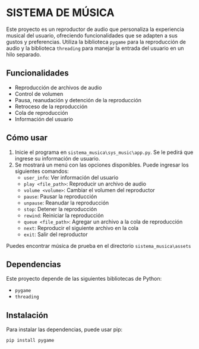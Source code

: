 # SISTEMA DE MÚSICA

Este proyecto es un reproductor de audio que personaliza la experiencia musical del usuario,
ofreciendo funcionalidades que se adapten a sus gustos y preferencias. Utiliza la biblioteca `pygame` para la reproducción de audio y la biblioteca `threading` para manejar la entrada del usuario en un hilo separado.

## Funcionalidades

- Reproducción de archivos de audio
- Control de volumen
- Pausa, reanudación y detención de la reproducción
- Retroceso de la reproducción
- Cola de reproducción
- Información del usuario

## Cómo usar

1. Inicie el programa en `sistema_musica\sys_music\app.py`. Se le pedirá que ingrese su información de usuario.
2. Se mostrará un menú con las opciones disponibles. Puede ingresar los siguientes comandos:
   - `user_info`: Ver información del usuario
   - `play <file_path>`: Reproducir un archivo de audio
   - `volume <volume>`: Cambiar el volumen del reproductor
   - `pause`: Pausar la reproducción
   - `unpause`: Reanudar la reproducción
   - `stop`: Detener la reproducción
   - `rewind`: Reiniciar la reproducción
   - `queue <file_path>`: Agregar un archivo a la cola de reproducción
   - `next`: Reproducir el siguiente archivo en la cola
   - `exit`: Salir del reproductor
  
Puedes encontrar música de prueba en el directorio `sistema_musica\assets`

## Dependencias

Este proyecto depende de las siguientes bibliotecas de Python:

- `pygame`
- `threading`

## Instalación

Para instalar las dependencias, puede usar pip:

```bash
pip install pygame
```
